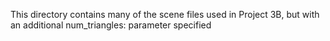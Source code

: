 This directory contains many of the scene files used in Project 3B, but with an additional num_triangles: parameter specified
